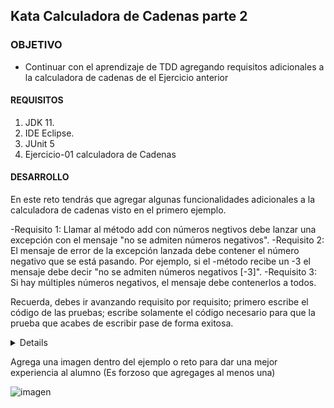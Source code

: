 ## Kata Calculadora de Cadenas parte 2

### OBJETIVO 

- Continuar con el aprendizaje de TDD agregando requisitos adicionales a la calculadora de cadenas de el Ejercicio anterior

#### REQUISITOS 

1. JDK 11.
2. IDE Eclipse.
3. JUnit 5
4. Ejercicio-01 calculadora de Cadenas

#### DESARROLLO

En este reto tendrás que agregar algunas funcionalidades adicionales a la calculadora de cadenas visto en el primero ejemplo. 

-Requisito 1: Llamar al método add con números negtivos debe lanzar una excepción con el mensaje "no se admiten números negativos".
-Requisito 2: El mensaje de error de la excepción lanzada debe contener el número negativo que se está pasando. Por ejemplo, si el -método recibe un -3 el mensaje debe decir "no se admiten números negativos [-3]".
-Requisito 3: Si hay múltiples números negativos, el mensaje debe contenerlos a todos.

Recuerda, debes ir avanzando requisito por requisito; primero escribe el código de las pruebas; escribe solamente el código necesario para que la prueba que acabes de escribir pase de forma exitosa.

<details>

	<summary>Solucion</summary>
	<p> Agrega aqui la solucion</p>
	<p>Recuerda! escribe cada paso para desarrollar la solución del ejemplo o reto </p>
</details> 

Agrega una imagen dentro del ejemplo o reto para dar una mejor experiencia al alumno (Es forzoso que agregages al menos una)

![imagen](https://picsum.photos/200/300)

